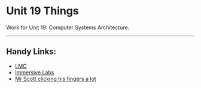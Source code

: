 # Unit 19 Things

Work for Unit 19: Computer Systems Architecture.

---

## Handy Links:
  - [LMC](https://peterhigginson.co.uk/LMC/)
  - [Immersive Labs](https://dca.immersivelabs.online/)
  - [Mr Scott clicking his fingers a lot](https://youtu.be/Z5JC9Ve1sfI)
